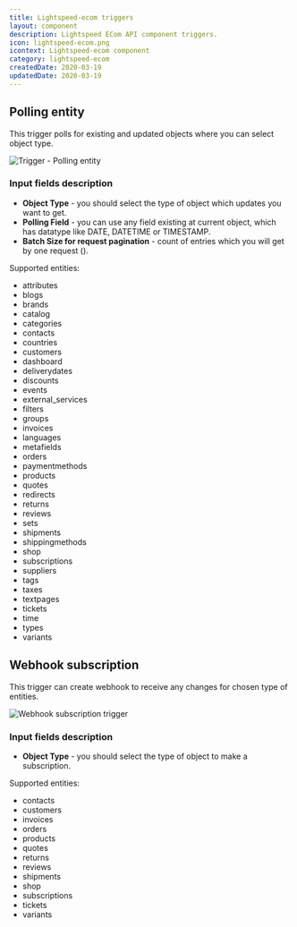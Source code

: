 ```yaml
---
title: Lightspeed-ecom triggers
layout: component
description: Lightspeed ECom API component triggers.
icon: lightspeed-ecom.png
icontext: Lightspeed-ecom component
category: lightspeed-ecom
createdDate: 2020-03-19
updatedDate: 2020-03-19
---
```


## Polling entity

This trigger polls for existing and updated objects where you can select object type.

![Trigger - Polling entity](https://user-images.githubusercontent.com/40201204/50344276-04973480-0533-11e9-9ac5-c0aa38a7f2ab.png)

### Input fields description

* **Object Type** - you should select the type of object which updates you want to get.
* **Polling Field** - you can use any field existing at current object, which has datatype like DATE, DATETIME or TIMESTAMP.
* **Batch Size for request pagination** - count of entries which you will get by one request ().

Supported entities:
* attributes
* blogs
* brands
* catalog
* categories
* contacts
* countries
* customers
* dashboard
* deliverydates
* discounts
* events
* external_services
* filters
* groups
* invoices
* languages
* metafields
* orders
* paymentmethods
* products
* quotes
* redirects
* returns
* reviews
* sets
* shipments
* shippingmethods
* shop
* subscriptions
* suppliers
* tags
* taxes
* textpages
* tickets
* time
* types
* variants

## Webhook subscription

This trigger can create webhook to receive any changes for chosen type of entities.

![Webhook subscription trigger](https://user-images.githubusercontent.com/40201204/50344997-19c19280-0536-11e9-8c40-f7060ee84cec.png)

### Input fields description

* **Object Type** - you should select the type of object to make a subscription.

Supported entities:
* contacts
* customers
* invoices
* orders
* products
* quotes
* returns
* reviews
* shipments
* shop
* subscriptions
* tickets
* variants
